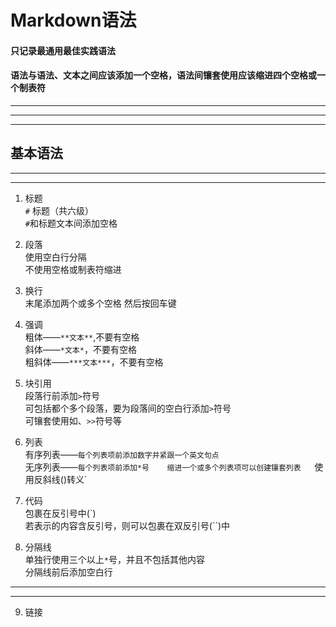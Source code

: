# **Markdown语法**  
 
#### 只记录最通用最佳实践语法  
  
#### 语法与语法、文本之间应该添加一个空格，语法间镶套使用应该缩进四个空格或一个制表符

****** 
******
******
    
## **基本语法**  
  
******
******  

1. 标题  
	`#` 标题（共六级）  
	`#`和标题文本间添加空格  

2. 段落  
	使用空白行分隔  
	不使用空格或制表符缩进  

3. 换行  
	末尾添加两个或多个空格 然后按回车键  

4. 强调  
	粗体——`**文本**`,不要有空格  
	斜体——`*文本*`，不要有空格  
	粗斜体——`***文本***`，不要有空格  

5. 块引用  
	段落行前添加`>`符号  
	可包括都个多个段落，要为段落间的空白行添加`>`符号  
	可镶套使用如、`>>`符号等  

6. 列表    
	有序列表——`每个列表项前添加数字并紧跟一个英文句点`  
	无序列表——`每个列表项前添加*号   
	缩进一个或多个列表项可以创建镶套列表  
	`使用反斜线(\)转义`  

7. 代码  
	包裹在反引号中(`)  
	若表示的内容含反引号，则可以包裹在双反引号(``)中    

8. 分隔线  
	单独行使用三个以上`*`号，并且不包括其他内容  
	分隔线前后添加空白行  
******
******

9. 链接  
 
      	

















